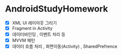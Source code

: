 # AndroidStudyHomework

- [x] XML UI 레이아웃 그리기
- [x] Fragment in Activity
- [x] 데이터바인딩 , 이벤트 처리 등
- [x] MVVM 패턴
- [x] 데이터 흐름 처리 , 화면이동(Activity) , SharedPrefrence
